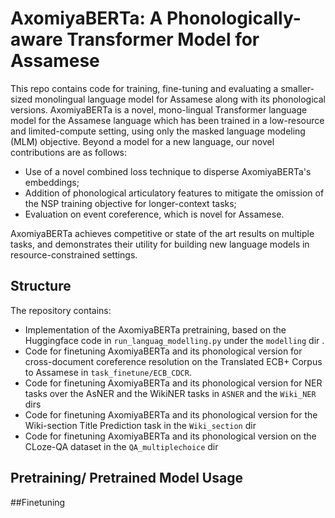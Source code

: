 # AxomiyaBERTa: A Phonologically-aware Transformer Model for Assamese
 
This repo contains code for training, fine-tuning and evaluating a smaller-sized monolingual language model for Assamese along with its phonological versions. AxomiyaBERTa is a novel, mono-lingual Transformer language model for the Assamese language which has been trained in a low-resource and limited-compute setting, using only the masked language modeling (MLM) objective. Beyond a model for a new language, our novel contributions are as follows:

- Use of a novel combined loss technique to disperse AxomiyaBERTa's embeddings;
- Addition of phonological articulatory features to mitigate the omission of the NSP training objective for longer-context tasks;
- Evaluation on event coreference, which is novel for Assamese.

AxomiyaBERTa achieves competitive or state of the art results on multiple tasks, and demonstrates their utility for building new language models in resource-constrained settings.


## Structure 
The repository contains:

- Implementation of the AxomiyaBERTa pretraining, based on the Huggingface code in `run_languag_modelling.py` under the `modelling` dir .
- Code for finetuning AxomiyaBERTa and its phonological version for cross-document coreference resolution on the Translated ECB+ Corpus to Assamese in `task_finetune/ECB_CDCR`.
- Code for finetuning AxomiyaBERTa and its phonological version for NER tasks over the AsNER and the WikiNER tasks in  `ASNER` and the `Wiki_NER` dirs
- Code for finetuning AxomiyaBERTa and its phonological version for the Wiki-section Title Prediction task in the `Wiki_section` dir
- Code for finetuning AxomiyaBERTa and its phonological version on the CLoze-QA dataset in the `QA_multiplechoice` dir


## Pretraining/ Pretrained Model Usage




##Finetuning  




 

